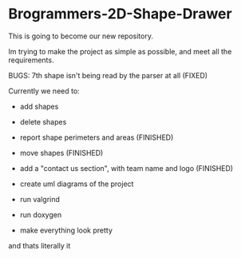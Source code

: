 # Brogrammers-2D-Shape-Drawer

This is going to become our new repository.

Im trying to make the project as simple as possible, and meet all the requirements. 



BUGS:
7th shape isn't being read by the parser at all (FIXED)

Currently we need to:

- add shapes
- delete shapes
- report shape perimeters and areas (FINISHED)
- move shapes (FINISHED)

- add a "contact us section", with team name and logo (FINISHED)

- create uml diagrams of the project
- run valgrind
- run doxygen

- make everything look pretty

and thats literally it



